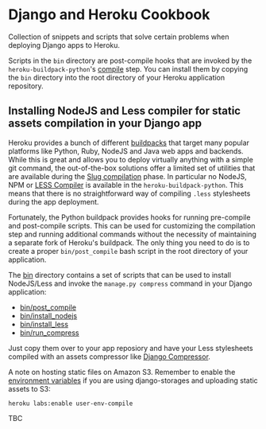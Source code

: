Django and Heroku Cookbook
==========================

Collection of snippets and scripts that solve certain problems when deploying
Django apps to Heroku.

Scripts in the `bin` directory are post-compile hooks that are invoked by
the `heroku-buildpack-python`'s
[compile](https://github.com/heroku/heroku-buildpack-python/blob/master/bin/compile)
step. You can install them by copying the `bin` directory into the root
directory of your Heroku application repository.

Installing NodeJS and Less compiler for static assets compilation in your Django app
------------------------------------------------------------------------------------

Heroku provides a bunch of different
[buildpacks](https://devcenter.heroku.com/articles/buildpacks) that target many
popular platforms like Python, Ruby, NodeJS and Java web apps and backends.
While this is great and allows you to deploy virtually anything with a simple
git command, the out-of-the-box solutions offer a limited set of utilities
that are available during the
[Slug compilation](https://devcenter.heroku.com/articles/slug-compiler) phase.
In particular no NodeJS, NPM or [LESS Compiler](http://lesscss.org/)
is available in the `heroku-buildpack-python`. This means that there
is no straightforward way of compiling `.less` stylesheets during
the app deployment.

Fortunately, the Python buildpack provides hooks for running pre-compile
and post-compile scripts. This can be used for customizing the compilation
step and running additional commands without the necessity of maintaining
a separate fork of Heroku's buildpack.
The only thing you need to do is to create a proper `bin/post_compile` bash
script in the root directory of your application.

The [bin](https://github.com/nigma/heroku-django-cookbook/tree/master/bin) directory
contains a set of scripts that can be used to install NodeJS/Less and invoke
the `manage.py compress` command in your Django application:

- [bin/post_compile](https://github.com/nigma/heroku-django-cookbook/tree/master/bin/post_compile)
- [bin/install_nodejs](https://github.com/nigma/heroku-django-cookbook/tree/master/bin/install_nodejs)
- [bin/install_less](https://github.com/nigma/heroku-django-cookbook/tree/master/bin/install_less)
- [bin/run_compress](https://github.com/nigma/heroku-django-cookbook/tree/master/bin/run_compress)

Just copy them over to your app reposiory and have your Less stylesheets
compiled with an assets compressor like
[Django Compressor](https://github.com/jezdez/django_compressor).

A note on hosting static files on Amazon S3. Remember to enable the
[environment variables](https://devcenter.heroku.com/articles/django-assets#config-vars-during-build)
if you are using django-storages and uploading static assets to S3:

`heroku labs:enable user-env-compile`


TBC
